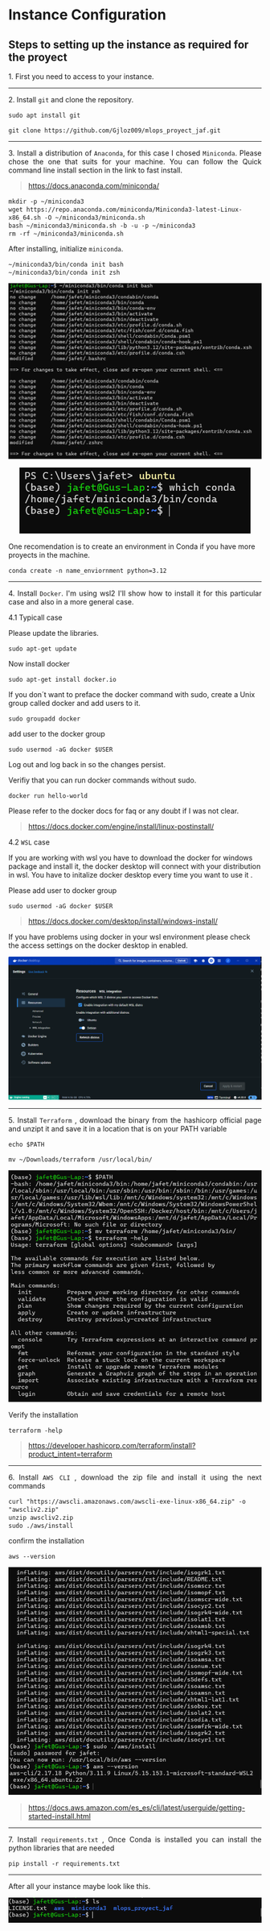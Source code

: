 # Instance Configuration

## Steps to setting up the instance as required for the proyect
<p align="justify">
1. First you need to access to your instance.
</p>

---

<p align="justify">
2. Install <code>git</code> and clone the repository.
</p>

```
sudo apt install git
```
```
git clone https://github.com/Gjloz009/mlops_proyect_jaf.git
```
---

<p align="justify">
3. Install a distribution of <code>Anaconda</code>, for this case I chosed <code>Miniconda</code>. Please chose the one that suits for your machine. You can follow the Quick command line install section in the link to fast install.
</p>

> https://docs.anaconda.com/miniconda/

```
mkdir -p ~/miniconda3
wget https://repo.anaconda.com/miniconda/Miniconda3-latest-Linux-x86_64.sh -O ~/miniconda3/miniconda.sh
bash ~/miniconda3/miniconda.sh -b -u -p ~/miniconda3
rm -rf ~/miniconda3/miniconda.sh
```
After installing, initialize <code>miniconda</code>.

```
~/miniconda3/bin/conda init bash
~/miniconda3/bin/conda init zsh
```

<p align="center">
  <img src="images\conda_1.png">
</p>

<p align="center">
  <img src="images\conda_2.png">
</p>

One recomendation is to create an environment in Conda if you have more proyects in the machine. 

```
conda create -n name_enviornment python=3.12
``` 

---

<p align="justify">
4. Install <code>Docker</code>. I'm using wsl2 I'll show how to install it for this particular case and also in a more general case.
</p>

<p align="justify">
4.1 Typicall case 
</p>

Please update the libraries.

```
sudo apt-get update
```
Now install docker 

```
sudo apt-get install docker.io
```

If you don´t want to preface the docker command with sudo, create a Unix group called docker and add users to it.

```
sudo groupadd docker
```

add user to the docker group

```
sudo usermod -aG docker $USER
```

Log out and log back in so the changes persist.

Verifiy that you can run docker commands without sudo.

```
docker run hello-world
```
Please refer to the docker docs for faq or any doubt if I was not clear.

> https://docs.docker.com/engine/install/linux-postinstall/

<p align="justify">
4.2 <code>WSL</code> case 
</p>

If you are working with wsl you have to download the docker for windows package and install it, the docker desktop will connect with your distribution in wsl. You have to initalize docker desktop every time you want to use it .

Please add user to docker group

```
sudo usermod -aG docker $USER
```

> https://docs.docker.com/desktop/install/windows-install/

If you have problems using docker in your wsl environment please check the access settings on the docker desktop in enabled.

<p align="center">
  <img src="images\docker_desktop_1.png">
</p>

---

<p align="justify">
5. Install <code>Terraform</code> , download the binary from the hashicorp official page and unzipt it and save it in a location that is on your PATH variable
</p>

```
echo $PATH
```
```
mv ~/Downloads/terraform /usr/local/bin/
```
<p align="center">
  <img src="images\terraform.png">
</p>

Verify the installation

```
terraform -help
```

> https://developer.hashicorp.com/terraform/install?product_intent=terraform

---

<p align="justify">
6. Install <code>AWS CLI</code> , download the zip file and install it using the next commands
</p>

```
curl "https://awscli.amazonaws.com/awscli-exe-linux-x86_64.zip" -o "awscliv2.zip"
unzip awscliv2.zip
sudo ./aws/install
```
confirm the installation 

```
aws --version
```
<p align="center">
  <img src="images\aws_1.png">
</p>

> https://docs.aws.amazon.com/es_es/cli/latest/userguide/getting-started-install.html

---

<p align="justify">
7. Install <code>requirements.txt</code> , Once Conda is installed you can install the python libraries that are needed
</p>

```
pip install -r requirements.txt
```
---

After all your instance maybe look like this.

<p align="center">
  <img src="images\almost_done.png">
</p>
